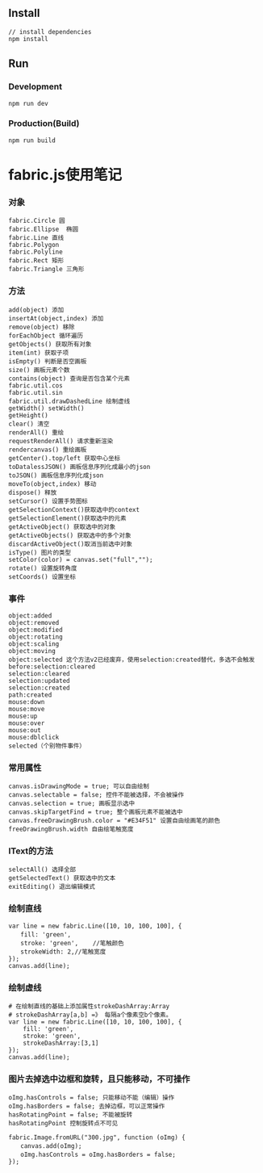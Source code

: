 ## Install
```bush
// install dependencies
npm install
```
## Run
### Development
```bush
npm run dev
```
### Production(Build)
```bush
npm run build
```

# fabric.js使用笔记
### 对象
    fabric.Circle 圆
    fabric.Ellipse	椭圆
    fabric.Line 直线
    fabric.Polygon
    fabric.Polyline
    fabric.Rect 矩形
    fabric.Triangle 三角形

### 方法
    add(object) 添加
    insertAt(object,index) 添加
    remove(object) 移除
    forEachObject 循环遍历 
    getObjects() 获取所有对象
    item(int) 获取子项
    isEmpty() 判断是否空画板
    size() 画板元素个数
    contains(object) 查询是否包含某个元素
    fabric.util.cos
    fabric.util.sin
    fabric.util.drawDashedLine 绘制虚线
    getWidth() setWidth()
    getHeight()
    clear() 清空
    renderAll() 重绘
    requestRenderAll() 请求重新渲染
    rendercanvas() 重绘画板
    getCenter().top/left 获取中心坐标
    toDatalessJSON() 画板信息序列化成最小的json
    toJSON() 画板信息序列化成json
    moveTo(object,index) 移动
    dispose() 释放
    setCursor() 设置手势图标
    getSelectionContext()获取选中的context
    getSelectionElement()获取选中的元素
    getActiveObject() 获取选中的对象
    getActiveObjects() 获取选中的多个对象
    discardActiveObject()取消当前选中对象 
    isType() 图片的类型
    setColor(color) = canvas.set("full","");
    rotate() 设置旋转角度
    setCoords() 设置坐标

### 事件
    object:added
    object:removed
    object:modified
    object:rotating
    object:scaling
    object:moving
    object:selected 这个方法v2已经废弃，使用selection:created替代，多选不会触发
    before:selection:cleared
    selection:cleared
    selection:updated
    selection:created
    path:created
    mouse:down
    mouse:move
    mouse:up
    mouse:over
    mouse:out
    mouse:dblclick
    selected（个别物件事件）

### 常用属性
    canvas.isDrawingMode = true; 可以自由绘制
    canvas.selectable = false; 控件不能被选择，不会被操作
    canvas.selection = true; 画板显示选中
    canvas.skipTargetFind = true; 整个画板元素不能被选中
    canvas.freeDrawingBrush.color = "#E34F51" 设置自由绘画笔的颜色
    freeDrawingBrush.width 自由绘笔触宽度

### IText的方法
    selectAll() 选择全部
    getSelectedText() 获取选中的文本
    exitEditing() 退出编辑模式

### 绘制直线
```
var line = new fabric.Line([10, 10, 100, 100], {
　　fill: 'green',
　　stroke: 'green',    //笔触颜色
　　strokeWidth: 2,//笔触宽度
});
canvas.add(line);
```

### 绘制虚线
```
# 在绘制直线的基础上添加属性strokeDashArray:Array
# strokeDashArray[a,b] =》 每隔a个像素空b个像素。
var line = new fabric.Line([10, 10, 100, 100], {
    fill: 'green',
    stroke: 'green',
    strokeDashArray:[3,1] 
});
canvas.add(line);
```

### 图片去掉选中边框和旋转，且只能移动，不可操作
    oImg.hasControls = false; 只能移动不能（编辑）操作
    oImg.hasBorders = false; 去掉边框，可以正常操作
    hasRotatingPoint = false; 不能被旋转
    hasRotatingPoint 控制旋转点不可见

```
fabric.Image.fromURL("300.jpg", function (oImg) {
　　canvas.add(oImg);
　　oImg.hasControls = oImg.hasBorders = false;
});
```

